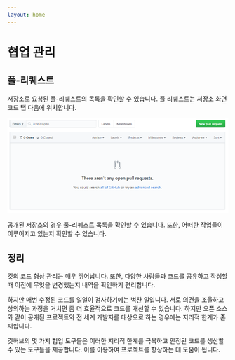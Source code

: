 ```yaml
---
layout: home
---
```

# 협업 관리

## 풀-리퀘스트
저장소로 요청된 풀-리퀘스트의 목록을 확인할 수 있습니다. 풀 리퀘스트는 저장소 화면 코드 탭 다음에 위치합니다.

![협업](./img/image024.png) 

공개된 저장소의 경우 풀-리퀘스트 목록을 확인할 수 있습니다. 또한, 어떠한 작업들이 이루어지고 있는지 확인할 수 있습니다. 

## 정리
깃의 코드 형상 관리는 매우 뛰어납니다. 
또한, 다양한 사람들과 코드를 공유하고 작성할 때 이전에 무엇을 변경했는지 내역을 확인하기 편리합니다.

하지만 매번 수정된 코드를 일일이 검사하기에는 벅찬 일입니다. 
서로 의견을 조율하고 상의하는 과정을 거치면 좀 더 효율적으로 코드를 개선할 수 있습니다. 
하지만 오픈 소스와 같이 공개된 프로젝트와 전 세계 개발자를 대상으로 하는 경우에는 지리적 한계가 존재합니다.

깃허브의 몇 가지 헙업 도구들은 이러한 지리적 한계를 극복하고 안정된 코드를 생산할 수 있는 도구들을 제공합니다. 
이를 이용하여 프로젝트를 향상하는 데 도움이 됩니다.
